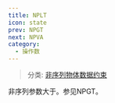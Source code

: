 ```yaml
---
title: NPLT
icon: state
prev: NPGT
next: NPVA
category:
  - 操作数
---
```


> 分类: [非序列物体数据约束](/hb/operands/130/878/  "Zemax 操作数 非序列物体数据约束")

非序列参数大于。参见NPGT。